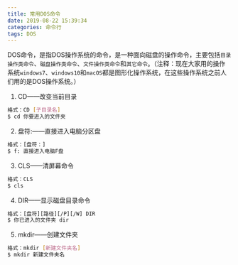```yaml
---
title: 常用DOS命令
date: 2019-08-22 15:39:34
categories: 命令行
tags: DOS
---
```

DOS命令，是指DOS操作系统的命令，是一种面向磁盘的操作命令，主要包括`目录操作类命令`、`磁盘操作类命令`、`文件操作类命令`和`其它命令`。（注释：现在大家用的操作系统`windows7`、`windows10`和`macOS`都是图形化操作系统，在这些操作系统之前人们用的是DOS操作系统。）
1. CD——改变当前目录
``` bash
格式：CD [子目录名]
$ cd 你要进入的文件夹
```
2. 盘符:——直接进入电脑分区盘
``` bash
格式：[盘符：]
$ f: 直接进入电脑F盘
```
3. CLS——清屏幕命令
``` bash
格式：CLS
$ cls
```
4. DIR——显示磁盘目录命令
``` bash
格式：[盘符][路径][/P][/W] DIR
$ 你已进入的文件夹 dir
```
5. mkdir——创建文件夹
``` bash
格式：mkdir [新建文件夹名]
$ mkdir 新建文件夹名
```
